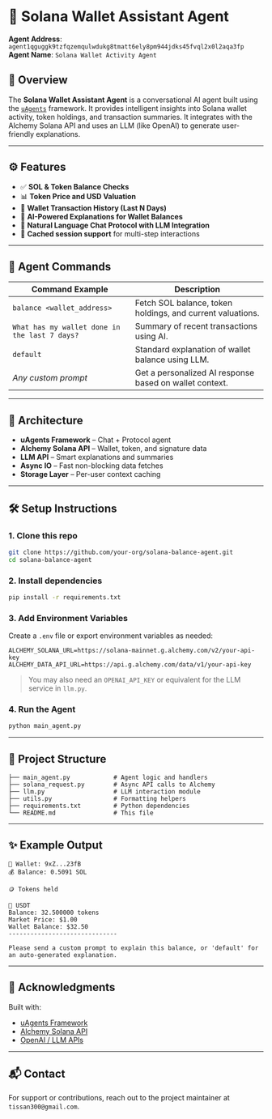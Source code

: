 # 🔐 Solana Wallet Assistant Agent

**Agent Address**: `agent1qguggk9tzfqzemqulwdukg8tmatt6ely8pm944jdks45fvql2x0l2aqa3fp`  
**Agent Name**: `Solana Wallet Activity Agent`

## 🧠 Overview

The **Solana Wallet Assistant Agent** is a conversational AI agent built using the [`uAgents`](https://github.com/fetchai/uAgents) framework. It provides intelligent insights into Solana wallet activity, token holdings, and transaction summaries. It integrates with the Alchemy Solana API and uses an LLM (like OpenAI) to generate user-friendly explanations.

---

## ⚙️ Features

- ✅ **SOL & Token Balance Checks**
- 📊 **Token Price and USD Valuation**
- 📜 **Wallet Transaction History (Last N Days)**
- 🧠 **AI-Powered Explanations for Wallet Balances**
- 💬 **Natural Language Chat Protocol with LLM Integration**
- 🧾 **Cached session support** for multi-step interactions

---

## 🚀 Agent Commands

| Command Example                                      | Description                                                  |
|------------------------------------------------------|--------------------------------------------------------------|
| `balance <wallet_address>`                           | Fetch SOL balance, token holdings, and current valuations.   |
| `What has my wallet done in the last 7 days?`        | Summary of recent transactions using AI.                     |
| `default`                                            | Standard explanation of wallet balance using LLM.            |
| _Any custom prompt_                                  | Get a personalized AI response based on wallet context.      |

---

## 🧬 Architecture

- **uAgents Framework** – Chat + Protocol agent
- **Alchemy Solana API** – Wallet, token, and signature data
- **LLM API** – Smart explanations and summaries
- **Async IO** – Fast non-blocking data fetches
- **Storage Layer** – Per-user context caching

---

## 🛠️ Setup Instructions

### 1. Clone this repo

```bash
git clone https://github.com/your-org/solana-balance-agent.git
cd solana-balance-agent
```

### 2. Install dependencies

```bash
pip install -r requirements.txt
```

### 3. Add Environment Variables

Create a `.env` file or export environment variables as needed:

```env
ALCHEMY_SOLANA_URL=https://solana-mainnet.g.alchemy.com/v2/your-api-key
ALCHEMY_DATA_API_URL=https://api.g.alchemy.com/data/v1/your-api-key
```

> You may also need an `OPENAI_API_KEY` or equivalent for the LLM service in `llm.py`.

### 4. Run the Agent

```bash
python main_agent.py
```

---

## 📁 Project Structure

```plaintext
├── main_agent.py            # Agent logic and handlers
├── solana_request.py        # Async API calls to Alchemy
├── llm.py                   # LLM interaction module
├── utils.py                 # Formatting helpers
├── requirements.txt         # Python dependencies
└── README.md                # This file
```

---

## ✨ Example Output

```text
🔐 Wallet: 9xZ...23fB
💰 Balance: 0.5091 SOL

🪙 Tokens held

🔹 USDT
Balance: 32.500000 tokens
Market Price: $1.00
Wallet Balance: $32.50
------------------------------

Please send a custom prompt to explain this balance, or 'default' for an auto-generated explanation.
```

---

## 🤖 Acknowledgments

Built with:
- [uAgents Framework](https://github.com/fetchai/uAgents)
- [Alchemy Solana API](https://docs.alchemy.com/)
- [OpenAI / LLM APIs](https://platform.openai.com/docs)

---

## 📬 Contact

For support or contributions, reach out to the project maintainer at `tissan300@gmail.com`.
